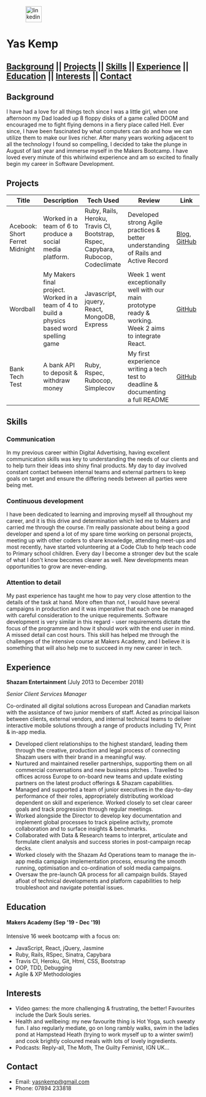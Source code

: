 <a href="https://www.linkedin.com/in/yasmine-kemp-87582758/"><img src="https://www.iconfinder.com/data/icons/free-social-icons/67/linkedin_circle_color-512.png" alt="linkedin" hspace="50" height="42" width="42"></a></p>

# Yas Kemp

## [Background](#background) || [Projects](#projects) || [Skills](#skills) || [Experience](#experience) || [Education](#education) || [Interests](#interests) || [Contact](#contact)

## Background

I have had a love for all things tech since I was a little girl, when one afternoon my Dad loaded up 8 floppy disks of a game called DOOM and encouraged me to fight flying demons in a fiery place called Hell. Ever since, I have been fascinated by what computers can do and how we can utilize them to make our lives richer. After many years working adjacent to all the technology I found so compelling, I decided to take the plunge in August of last year and immerse myself in the Makers Bootcamp. I have loved every minute of this whirlwind experience and am so excited to finally begin my career in Software Development.


## Projects

Title | Description | Tech Used | Review | Link
--- | --- | --- | --- | ---
Acebook: Short Ferret Midnight | Worked in a team of 6 to produce a social media platform. | Ruby, Rails, Heroku, Travis CI, Bootstrap, Rspec, Capybara, Rubocop, Codeclimate | Developed strong Agile practices & better understanding of Rails and Active Record | [Blog](https://medium.com/@shortferretmignight), [GitHub](https://github.com/Yasmineral/acebook-short-ferret-midnight)
Wordball | My Makers final project. Worked in a team of 4 to build a physics based word spelling game | Javascript, jquery, React, MongoDB, Express | Week 1 went exceptionally well with our main prototype ready & working. Week 2 aims to integrate React. | [GitHub](https://github.com/Yasmineral/wordball)
Bank Tech Test | A bank API to deposit & withdraw money | Ruby, Rspec, Rubocop, Simplecov | My first experience writing a tech test to deadline & documenting a full README | [GitHub](https://github.com/Yasmineral/Bank_tech_test)


## Skills

### Communication

In my previous career within Digital Advertising, having excellent communication skills was key to understanding the needs of our clients and to help turn their ideas into shiny final products. My day to day involved constant contact between internal teams and external partners to keep goals on target and ensure the differing needs between all parties were being met. 

### Continuous development

I have been dedicated to learning and improving myself all throughout my career, and it is this drive and determination which led me to Makers and carried me through the course. I’m really passionate about being a good developer and spend a lot of my spare time working on personal projects, meeting up with other coders to share knowledge, attending meet-ups and most recently, have started volunteering at a Code Club to help teach code to Primary school children. Every day I become a stronger dev but the scale of what I don't know becomes clearer as well. New developments mean opportunities to grow are never-ending.
 
### Attention to detail

My past experience has taught me how to pay very close attention to the details of the task at hand. More often than not, I would have several campaigns in production and it was imperative that each one be managed with careful consideration to the unique requirements. Software development is very similar in this regard - user requirements dictate the focus of the programme and how it should work with the end user in mind. A missed detail can cost hours. This skill has helped me through the challenges of the intensive course at Makers Academy, and I believe it is something that will also help me to succeed in my new career in tech.


 
 
## Experience

**Shazam Entertainment** (July 2013 to December 2018) 

*Senior Client Services Manager*

Co-ordinated all digital solutions across European and Canadian markets with the assistance of two junior members of staff. Acted as principal liaison between clients, external vendors, and internal technical teams to deliver interactive mobile solutions through a range of products including TV, Print & in-app media.

* Developed client relationships to the highest standard, leading them through the creative, production and legal process of connecting Shazam users with their brand in a meaningful way. 
* Nurtured and maintained reseller partnerships, supporting them on all commercial conversations and new business pitches . Travelled to offices across Europe to on-board new teams and update existing partners on the latest product offerings & Shazam capabilities.
* Managed and supported a team of junior executives in the day-to-day performance of their roles, appropriately distributing workload dependent on skill and experience. Worked closely to set clear career goals and track progression through regular meetings. 
* Worked alongside the Director to develop key documentation and implement global processes to track pipeline activity, promote collaboration and to surface insights & benchmarks.
* Collaborated with Data & Research teams to interpret, articulate and formulate client analysis and success stories in post-campaign recap decks. 
* Worked closely with the Shazam Ad Operations team to manage the in-app media campaign implementation process, ensuring the smooth running, optimisation and co-ordination of sold media campaigns. 
* Oversaw the pre-launch QA process for all campaign builds. Stayed afloat of technical developments and platform capabilities to help troubleshoot and navigate potential issues. 


## Education

#### Makers Academy (Sep '19 - Dec '19)

Intensive 16 week bootcamp with a focus on:
* JavaScript, React, jQuery, Jasmine
* Ruby, Rails, RSpec, Sinatra, Capybara
* Travis CI, Heroku, Git, Html, CSS, Bootstrap
* OOP, TDD, Debugging
* Agile & XP Methodologies


## Interests
* Video games: the more challenging & frustrating, the better! Favourites include the Dark Souls series.
* Health and wellbeing: my new favourite thing is Hot Yoga, such sweaty fun. I also regularly mediate, go on long rambly walks, swim in the ladies pond at Hampstead Heath (trying to work myself up to a winter swim!) and cook brightly coloured meals with lots of lovely ingredients. 
* Podcasts: Reply-all, The Moth, The Guilty Feminist, IGN UK...

## Contact

* Email: yasnkemp@gmail.com
* Phone: 07894 233818
